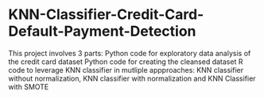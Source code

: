 # KNN-Classifier-Credit-Card-Default-Payment-Detection
This project involves 3 parts:
Python code for exploratory data analysis of the credit card dataset
Python code for creating the cleansed dataset
R code to leverage KNN classifier in mutliple appproaches: KNN classifier without normalization, KNN classifier with normalization and KNN Classifier with SMOTE
